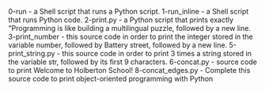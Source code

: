 0-run -  a Shell script that runs a Python script.
1-run_inline - a Shell script that runs Python code.
2-print.py - a Python script that prints exactly "Programming is like building a multilingual puzzle, followed by a new line.
3-print_number - this source code in order to print the integer stored in the variable number, followed by Battery street, followed by a new line.
5-print_string.py -  this source code in order to print 3 times a string stored in the variable str, followed by its first 9 characters.
6-concat.py -  source code to print Welcome to Holberton School!
8-concat_edges.py - Complete this source code to print object-oriented programming with Python